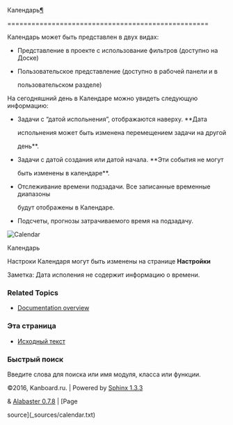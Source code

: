 Календарь[¶](#calendar "Ссылка на этот заголовок")

==================================================



Календарь может быть представлен в двух видах:



-   Представление в проекте с использование фильтров (доступно на Доске)



-   Пользовательское представление (доступно в рабочей панели и в

    пользовательском разделе)



На сегодняшний день в Календаре можно увидеть следующую информацию:



-   Задачи с “датой испольнения”, отображаются наверху. **Дата

    испольнения может быть изменена перемещением задачи на другой

    день**.



-   Задачи с датой создания или датой начала. **Эти события не могут

    быть изменены в календаре**.



-   Отслеживание времени подзадачи. Все записанные временные диапазоны

    будут отображены в Календаре.



-   Подсчеты, прогнозы затрачиваемого время на подзадачу.



![Calendar](https://kanboard.net/screenshots/documentation/calendar.png)



Календарь



Настроки Календаря могут быть изменены на странице **Настройки**



Заметка: Дата исполения не содержит информацию о времени.



### Related Topics



-   [Documentation overview](index.markdown)



### Эта страница



-   [Исходный текст](_sources/calendar.txt)



### Быстрый поиск



Введите слова для поиска или имя модуля, класса или функции.



©2016, Kanboard.ru. | Powered by [Sphinx 1.3.3](http://sphinx-doc.org/)

& [Alabaster 0.7.8](https://github.com/bitprophet/alabaster) | [Page

source](_sources/calendar.txt)


